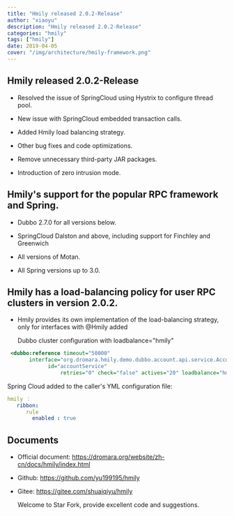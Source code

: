 ```yaml
---
title: "Hmily released 2.0.2-Release"
author: "xiaoyu"
description: "Hmily released 2.0.2-Release"
categories: "hmily"
tags: ["hmily"]
date: 2019-04-05
cover: "/img/architecture/hmily-framework.png"
---
```


## Hmily released 2.0.2-Release
* Resolved the issue of SpringCloud using Hystrix to configure thread pool.
* New issue with SpringCloud embedded transaction calls.

* Added Hmily load balancing strategy.

* Other bug fixes and code optimizations.

* Remove unnecessary third-party JAR packages.

* Introduction of zero intrusion mode.

## Hmily's support for the popular RPC framework and Spring.

* Dubbo 2.7.0 for all versions below.
* SpringCloud Dalston and above, including support for Finchley and Greenwich

* All versions of Motan.

* All Spring versions up to 3.0.

## Hmily has a load-balancing policy for user RPC clusters in version 2.0.2.

 * Hmily provides its own implementation of the load-balancing strategy, only for interfaces with @Hmily added

   Dubbo cluster configuration with loadbalance="hmily"

```xml
 <dubbo:reference timeout="50000" 
       interface="org.dromara.hmily.demo.dubbo.account.api.service.AccountService"          
             id="accountService"
                 retries="0" check="false" actives="20" loadbalance="hmily"/>
```

Spring Cloud added to the caller's YML configuration file:

```yml
hmily ：
   ribbon:
      rule
        enabled : true
```
## Documents

* Official document: https://dromara.org/website/zh-cn/docs/hmily/index.html

* Github: https://github.com/yu199195/hmily

* Gitee:  https://gitee.com/shuaiqiyu/hmily

  Welcome to Star Fork, provide excellent code and suggestions.
